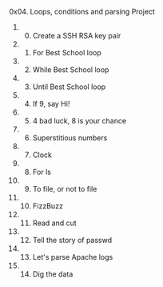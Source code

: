 0x04. Loops, conditions and parsing Project

1. 0. Create a SSH RSA key pair
2. 1. For Best School loop
3. 2. While Best School loop
4. 3. Until Best School loop
5. 4. If 9, say Hi!
6. 5. 4 bad luck, 8 is your chance
7. 6. Superstitious numbers
8. 7. Clock
9. 8. For ls
10. 9. To file, or not to file
11. 10. FizzBuzz
12. 11. Read and cut
13. 12. Tell the story of passwd
14. 13. Let's parse Apache logs
15. 14. Dig the data
